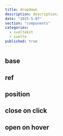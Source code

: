 ```yaml
---
title: dropdown
description: description.
date: "2025-5-07"
section: "components"
categories:
  - sveltekit
  - svelte
published: true
---
```


<script>
  import { DropdownBase, DropdownRef, DropdownCloseOnClick , DropdownOpenOnHover, DropdownPosition} from "$lib/components/docs/index.js";
</script>

## base

<DropdownBase/>

## ref

<DropdownRef/>

## position

<DropdownPosition/>

## close on click

<DropdownCloseOnClick/>

## open on hover

<DropdownOpenOnHover/>
